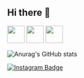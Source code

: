 ## Hi there 👋

<!-- Ícones em tamanho pequeno e cor rosa -->
<div>
  <img src="https://cdn.jsdelivr.net/gh/devicons/devicon@latest/icons/python/python-plain-wordmark.svg" width="40" style="color: pink;" />
  <link rel="stylesheet" type='text/css' href="https://cdn.jsdelivr.net/gh/devicons/devicon@latest/devicon.min.css" />
          
  <img src="https://cdn.jsdelivr.net/gh/devicons/devicon@latest/icons/html5/html5-plain-wordmark.svg" width="40" style="color: pink;" />
  <img src="https://cdn.jsdelivr.net/gh/devicons/devicon@latest/icons/postgresql/postgresql-plain.svg" width="40" style="color: pink;" />
</div>

![Anurag's GitHub stats](https://github-readme-stats.vercel.app/api?username=anuraghazra&show_icons=true&theme=dracula)

[![Instagram Badge](https://img.shields.io/badge/Instagram-E4405F?style=for-the-badge&logo=instagram&logoColor=white)](https://www.instagram.com/)

